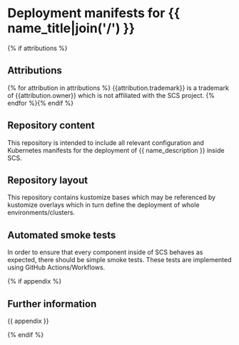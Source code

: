 # Deployment manifests for {{ name_title|join('/') }}
{% if attributions %}
## Attributions
{% for attribution in attributions %}
{{attribution.trademark}} is a trademark of {{attribution.owner}} which is not affiliated with the SCS project.
{% endfor %}{% endif %}
## Repository content

This repository is intended to include all relevant configuration
and Kubernetes manifests for the deployment of {{ name_description }} inside SCS.

## Repository layout

This repository contains kustomize bases which may be referenced by
kustomize overlays which in turn define the deployment of whole
environments/clusters.

## Automated smoke tests

In order to ensure that every component inside of SCS behaves as
expected, there should be simple smoke tests.
These tests are implemented using GitHub Actions/Workflows.

{% if appendix %}
## Further information

{{ appendix }}

{% endif %}
